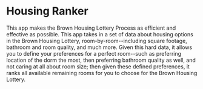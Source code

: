 # Housing Ranker
This app makes the Brown Housing Lottery Process as efficient and effective as possible. This app takes in a set of data about housing options in the Brown Housing Lottery, room-by-room--including square footage, bathroom and room quality, and much more. Given this hard data, it allows you to define your preferences for a perfect room--such as preferring location of the dorm the most, then preferring bathroom quality as well, and not caring at all about room size; then given these defined preferences, it ranks all available remaining rooms for you to choose for the Brown Housing Lottery.
